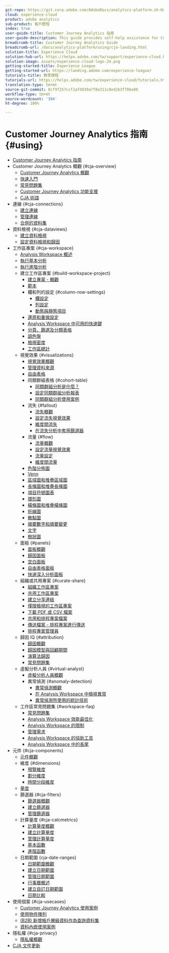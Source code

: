 ```yaml
---
git-repo: https://git.corp.adobe.com/AdobeDocs/analytics-platform.zh-Hant
cloud: experience-cloud
product: adobe analytics
sub-product: 客戶歷程
index: true
user-guide-title: Customer Journey Analytics 指南
user-guide-description: This guide provides self-help assistance for Customer Journey Analytics, Adobe's next-generation solution for cross-channel analytics, based on Adobe Experience Platform.
breadcrumb-title: Customer Journey Analytics Guide
breadcrumb-url: /docs/analytics-platform/using/cja-landing.html
solution-title: Experience Cloud
solution-hub-url: https://helpx.adobe.com/tw/support/experience-cloud.html
solution-image: assets/experience-cloud-logo-24.png
getting-started-title: Experience League
getting-started-url: https://landing.adobe.com/experience-league/
tutorials-title: 教學課程
tutorials-url: https://helpx.adobe.com/tw/experience-cloud/tutorials.html
translation-type: tm+mt
source-git-commit: 8cf9f257ccf2afd830a7f8e211c8e42b3f786e86
workflow-type: tm+mt
source-wordcount: '394'
ht-degree: 100%

---
```



# Customer Journey Analytics 指南 {#using}

+ [Customer Journey Analytics 指南](getting-started/cja-landing.md)
+ Customer Journey Analytics 概觀 {#cja-overview}
   + [Customer Journey Analytics 概觀](getting-started/cja-overview.md)
   + [快速入門](getting-started/cja-getting-started.md)
   + [常見問題集](getting-started/cja-faq.md)
   + [Customer Journey Analytics 功能支援](getting-started/cja-aa.md)
   + [CJA 術語](getting-started/cja-glossary.md)
+ 連線 {#cja-connections}
   + [建立連線](connections/create-connection.md)
   + [管理連線](connections/manage-connection.md)
   + [合併的資料集](connections/combined-dataset.md)
+ 資料檢視 {#cja-dataviews}
   + [建立資料檢視](data-views/create-dataview.md)
   + [設定資料檢視和歸因](data-views/configure-dataviews.md)
+ 工作區專案 {#cja-workspace}
   + [Analysis Workspace 概述](analysis-workspace/home.md)
   + [執行基本分析](analysis-workspace/perform-basic-analysis.md)
   + [執行進階分析](analysis-workspace/perform-adv-analysis.md)
   + 建立工作區專案 {#build-workspace-project}
      + [建立專案 - 概觀](analysis-workspace/build-workspace-project/freeform-overview.md)
      + [範本](analysis-workspace/build-workspace-project/starter-projects.md)
      + 欄和列的設定 {#column-row-settings}
         + [欄設定](analysis-workspace/build-workspace-project/column-row-settings/column-settings.md)
         + [列設定](analysis-workspace/build-workspace-project/column-row-settings/table-settings.md)
         + [動態與靜態項目](analysis-workspace/build-workspace-project/column-row-settings/manual-vs-dynamic-rows.md)
      + [還原和重做設定](analysis-workspace/build-workspace-project/undo-redo.md)
      + [Analysis Workspace 中可用的快速鍵](analysis-workspace/build-workspace-project/fa-shortcut-keys.md)
      + [分頁、篩選及分類表格](analysis-workspace/build-workspace-project/pagination-filtering-sorting.md)
      + [調色盤](analysis-workspace/build-workspace-project/color-palettes.md)
      + [檢視密度](analysis-workspace/build-workspace-project/view-density.md)
      + [工作區總計](analysis-workspace/build-workspace-project/workspace-totals.md)
   + 視覺效果 {#visualizations}
      + [視覺效果概觀](analysis-workspace/visualizations/freeform-analysis-visualizations.md)
      + [管理資料來源](analysis-workspace/visualizations/t-sync-visualization.md)
      + [自由表格](analysis-workspace/visualizations/freeform-table.md)
      + 同類群組表格 {#cohort-table}
         + [同類群組分析是什麼？](analysis-workspace/visualizations/cohort-table/cohort-analysis.md)
         + [設定同類群組分析報表](analysis-workspace/visualizations/cohort-table/t-cohort.md)
         + [同類群組分析使用案例](analysis-workspace/visualizations/cohort-table/cohort-use-cases.md)
      + 流失 {#fallout}
         + [流失概觀](analysis-workspace/visualizations/fallout/fallout-flow.md)
         + [設定流失視覺效果](analysis-workspace/visualizations/fallout/configuring-fallout.md)
         + [維度間流失](analysis-workspace/visualizations/fallout/configuring-interdimensional-fallout.md)
         + [在流失分析中套用篩選器](analysis-workspace/visualizations/fallout/compare-segments-fallout.md)
      + 流量 {#flow}
         + [流量概觀](analysis-workspace/visualizations/c-flow/flow.md)
         + [設定流量視覺效果](analysis-workspace/visualizations/c-flow/creating-flow-report.md)
         + [流量設定](analysis-workspace/visualizations/c-flow/flow-settings.md)
         + [維度間流量](analysis-workspace/visualizations/c-flow/multi-dimensional-flow.md)
      + [色階分佈圖](analysis-workspace/visualizations/histogram.md)
      + [Venn](analysis-workspace/visualizations/venn.md)
      + [區域圖和堆疊區域圖](analysis-workspace/visualizations/area.md)
      + [長條圖和堆疊長條圖](analysis-workspace/visualizations/bar.md)
      + [項目符號圖表](analysis-workspace/visualizations/bullet-graph.md)
      + [環形圖](analysis-workspace/visualizations/donut.md)
      + [橫條圖和堆疊橫條圖](analysis-workspace/visualizations/horizontal-bar.md)
      + [折線圖](analysis-workspace/visualizations/line.md)
      + [散點圖](analysis-workspace/visualizations/scatterplot.md)
      + [摘要數字和摘要變更](analysis-workspace/visualizations/summary-number-change.md)
      + [文字](analysis-workspace/visualizations/text.md)
      + [樹狀圖](analysis-workspace/visualizations/treemap.md)
   + 面板 {#panels}
      + [面板概觀](analysis-workspace/c-panels/panels.md)
      + [歸因面板](analysis-workspace/c-panels/attribution.md)
      + [空白面板](analysis-workspace/c-panels/blank-panel.md)
      + [自由表格面板](analysis-workspace/c-panels/freeform-panel.md)
      + [快速深入分析面板](analysis-workspace/c-panels/quickinsight.md)
   + 組織或共用專案 {#curate-share}
      + [組織工作區專案](analysis-workspace/curate-share/curate.md)
      + [共用工作區專案](analysis-workspace/curate-share/share-projects.md)
      + [建立分享連結](analysis-workspace/curate-share/shareable-links.md)
      + [僅限檢視的工作區專案](analysis-workspace/curate-share/view-only-projects.md)
      + [下載 PDF 或 CSV 檔案](analysis-workspace/curate-share/download-send.md)
      + [共用和排程專案檔案](analysis-workspace/curate-share/send-schedule-files.md)
      + [傳送檔案 - 排程專案進行傳送](analysis-workspace/curate-share/t-schedule-report.md)
      + [排程專案管理員](analysis-workspace/curate-share/schedule-projects.md)
   + 歸因 IQ {#attribution}
      + [歸因概觀](analysis-workspace/attribution/overview.md)
      + [歸因模型與回顧期間](analysis-workspace/attribution/models.md)
      + [演算法歸因](analysis-workspace/attribution/algorithmic.md)
      + [常見問題集](analysis-workspace/attribution/faq.md)
   + 虛擬分析人員 {#virtual-analyst}
      + [虛擬分析人員概觀](analysis-workspace/virtual-analyst/overview.md)
      + 異常偵測 {#anomaly-detection}
         + [異常偵測概觀](analysis-workspace/virtual-analyst/c-anomaly-detection/anomaly-detection.md)
         + [在 Analysis Workspace 中檢視異常](analysis-workspace/virtual-analyst/c-anomaly-detection/view-anomalies.md)
         + [異常偵測所使用的統計技術](analysis-workspace/virtual-analyst/c-anomaly-detection/statistics-anomaly-detection.md)
   + 工作區常見問題集 {#workspace-faq}
      + [常見問題集](analysis-workspace/workspace-faq/faq.md)
      + [Analysis Workspace 效能最佳化](analysis-workspace/workspace-faq/optimizing-performance.md)
      + [Analysis Workspace 的限制](analysis-workspace/workspace-faq/aw-limitations.md)
      + [管理需求](analysis-workspace/workspace-faq/frequently-asked-questions-analysis-workspace.md)
      + [Analysis Workspace 的協助工具](analysis-workspace/workspace-faq/aw-accessibility.md)
      + [Analysis Workspace 中的長尾](analysis-workspace/workspace-faq/long-tail.md)
+ 元件 {#cja-components}
   + [元件概觀](components/overview.md)
   + 維度 {#dimensions}
      + [預覽維度](components/dimensions/view-dimensions.md)
      + [劃分維度](components/dimensions/t-breakdown-fa.md)
      + [時間分段維度](components/dimensions/time-parting-dimensions.md)
   + [量度](components/apply-create-metrics.md)
   + 篩選器 {#cja-filters}
      + [篩選器概觀](components/filters/filters-overview.md)
      + [建立篩選器](components/filters/create-filters.md)
      + [管理篩選器](components/filters/manage-filters.md)
   + 計算量度 {#cja-calcmetrics}
      + [計算量度概觀](components/calc-metrics/calc-metr-overview.md)
      + [建立計算量度](components/calc-metrics/create.md)
      + [管理計算量度](components/calc-metrics/manage.md)
      + [基本函數](components/calc-metrics/cm-functions.md)
      + [進階函數](components/calc-metrics/cm-adv-functions.md)
   + 日期範圍 {cja-date-ranges}
      + [日期範圍概觀](components/date-ranges/overview.md)
      + [建立日期範圍](components/date-ranges/create.md)
      + [管理日期範圍](components/date-ranges/manage.md)
      + [行事曆概述](components/date-ranges/calendar.md)
      + [建立自訂日期範圍](components/date-ranges/custom-date-ranges.md)
      + [日期比較](components/date-ranges/time-comparison.md)
+ 使用個案 {#cja-usecases}
   + [Customer Journey Analytics 使用案例](use-cases/cja-usecases.md)
   + [使用物件陣列](use-cases/object-arrays.md)
   + [(B2B) 新增帳戶層級資料作為查詢資料集](use-cases/b2b.md)
   + [資料內嵌使用案例](use-cases/data-ingestion.md)
+ 隱私權 {#cja-privacy}
   + [隱私權概觀](privacy/privacy-overview.md)
+ [CJA 文件更新](doc-changes.md)
